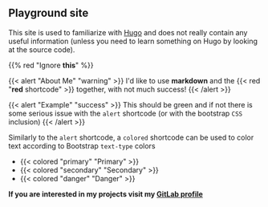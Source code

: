 ## Playground site

This site is used to familiarize with [Hugo](https://gohugo.io/) and does not
really contain any useful information (unless you need to learn something on
Hugo by looking at the source code).

{{% red "Ignore **this**" %}}

{{< alert "About Me" "warning" >}}
I'd like to use **markdown** and the {{< red "**red** shortcode" >}}
together, with not much success!
{{< /alert >}}

{{< alert "Example" "success" >}}
This should be green and if not there is some serious issue with the
``alert`` shortcode (or with the bootstrap ``CSS`` inclusion)
{{< /alert >}}

Similarly to the ``alert`` shortcode, a ``colored`` shortcode can be used
to color text according to Bootstrap ``text-type`` colors
* {{< colored "primary" "Primary" >}}
* {{< colored "secondary" "Secondary" >}}
* {{< colored "danger" "Danger" >}}

**If you are interested in my projects visit my [GitLab profile](https://gitlab.com/skimmy)**

